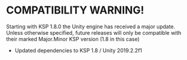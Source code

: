 # COMPATIBILITY WARNING!
Starting with KSP 1.8.0 the Unity engine has received a major update.  Unless otherwise specified, future releases will only be compatible with their marked Major.Minor KSP version (1.8 in this case)

- Updated dependencies to KSP 1.8 / Unity 2019.2.2f1
